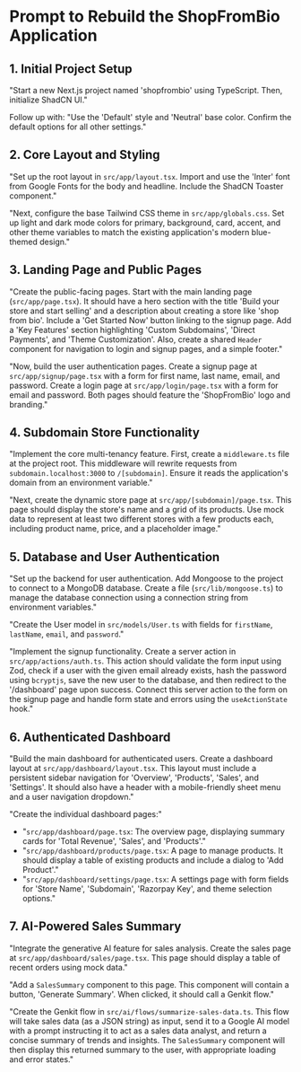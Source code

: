 
# Prompt to Rebuild the ShopFromBio Application

## 1. Initial Project Setup

"Start a new Next.js project named 'shopfrombio' using TypeScript. Then, initialize ShadCN UI."

Follow up with: "Use the 'Default' style and 'Neutral' base color. Confirm the default options for all other settings."

## 2. Core Layout and Styling

"Set up the root layout in `src/app/layout.tsx`. Import and use the 'Inter' font from Google Fonts for the body and headline. Include the ShadCN Toaster component."

"Next, configure the base Tailwind CSS theme in `src/app/globals.css`. Set up light and dark mode colors for primary, background, card, accent, and other theme variables to match the existing application's modern blue-themed design."

## 3. Landing Page and Public Pages

"Create the public-facing pages. Start with the main landing page (`src/app/page.tsx`). It should have a hero section with the title 'Build your store and start selling' and a description about creating a store like 'shop from bio'. Include a 'Get Started Now' button linking to the signup page. Add a 'Key Features' section highlighting 'Custom Subdomains', 'Direct Payments', and 'Theme Customization'. Also, create a shared `Header` component for navigation to login and signup pages, and a simple footer."

"Now, build the user authentication pages. Create a signup page at `src/app/signup/page.tsx` with a form for first name, last name, email, and password. Create a login page at `src/app/login/page.tsx` with a form for email and password. Both pages should feature the 'ShopFromBio' logo and branding."

## 4. Subdomain Store Functionality

"Implement the core multi-tenancy feature. First, create a `middleware.ts` file at the project root. This middleware will rewrite requests from `subdomain.localhost:3000` to `/[subdomain]`. Ensure it reads the application's domain from an environment variable."

"Next, create the dynamic store page at `src/app/[subdomain]/page.tsx`. This page should display the store's name and a grid of its products. Use mock data to represent at least two different stores with a few products each, including product name, price, and a placeholder image."

## 5. Database and User Authentication

"Set up the backend for user authentication. Add Mongoose to the project to connect to a MongoDB database. Create a file (`src/lib/mongoose.ts`) to manage the database connection using a connection string from environment variables."

"Create the User model in `src/models/User.ts` with fields for `firstName`, `lastName`, `email`, and `password`."

"Implement the signup functionality. Create a server action in `src/app/actions/auth.ts`. This action should validate the form input using Zod, check if a user with the given email already exists, hash the password using `bcryptjs`, save the new user to the database, and then redirect to the '/dashboard' page upon success. Connect this server action to the form on the signup page and handle form state and errors using the `useActionState` hook."

## 6. Authenticated Dashboard

"Build the main dashboard for authenticated users. Create a dashboard layout at `src/app/dashboard/layout.tsx`. This layout must include a persistent sidebar navigation for 'Overview', 'Products', 'Sales', and 'Settings'. It should also have a header with a mobile-friendly sheet menu and a user navigation dropdown."

"Create the individual dashboard pages:"
- "`src/app/dashboard/page.tsx`: The overview page, displaying summary cards for 'Total Revenue', 'Sales', and 'Products'."
- "`src/app/dashboard/products/page.tsx`: A page to manage products. It should display a table of existing products and include a dialog to 'Add Product'."
- "`src/app/dashboard/settings/page.tsx`: A settings page with form fields for 'Store Name', 'Subdomain', 'Razorpay Key', and theme selection options."

## 7. AI-Powered Sales Summary

"Integrate the generative AI feature for sales analysis. Create the sales page at `src/app/dashboard/sales/page.tsx`. This page should display a table of recent orders using mock data."

"Add a `SalesSummary` component to this page. This component will contain a button, 'Generate Summary'. When clicked, it should call a Genkit flow."

"Create the Genkit flow in `src/ai/flows/summarize-sales-data.ts`. This flow will take sales data (as a JSON string) as input, send it to a Google AI model with a prompt instructing it to act as a sales data analyst, and return a concise summary of trends and insights. The `SalesSummary` component will then display this returned summary to the user, with appropriate loading and error states."
